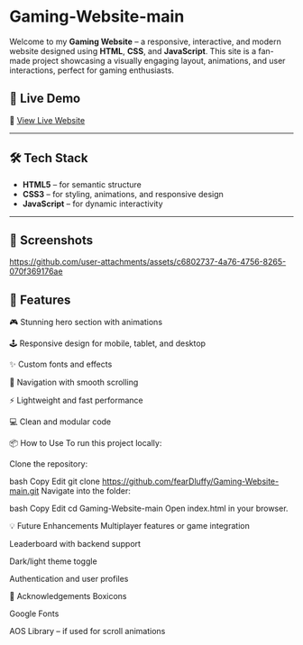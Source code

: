 # Gaming-Website-main

Welcome to my **Gaming Website** – a responsive, interactive, and modern website designed using **HTML**, **CSS**, and **JavaScript**. This site is a fan-made project showcasing a visually engaging layout, animations, and user interactions, perfect for gaming enthusiasts.

## 🚀 Live Demo

🔗 [View Live Website](https://feardluffy.github.io/Gaming-Website-main/)

---

## 🛠️ Tech Stack

- **HTML5** – for semantic structure  
- **CSS3** – for styling, animations, and responsive design  
- **JavaScript** – for dynamic interactivity  

---

## 📸 Screenshots

https://github.com/user-attachments/assets/c6802737-4a76-4756-8265-070f369176ae

## 📁 Features
🎮 Stunning hero section with animations

🕹️ Responsive design for mobile, tablet, and desktop

✨ Custom fonts and effects

🧭 Navigation with smooth scrolling

⚡ Lightweight and fast performance

💻 Clean and modular code

📦 How to Use
To run this project locally:

Clone the repository:

bash
Copy
Edit
git clone https://github.com/fearDluffy/Gaming-Website-main.git
Navigate into the folder:

bash
Copy
Edit
cd Gaming-Website-main
Open index.html in your browser.

💡 Future Enhancements
Multiplayer features or game integration

Leaderboard with backend support

Dark/light theme toggle

Authentication and user profiles

🙌 Acknowledgements
Boxicons

Google Fonts

AOS Library – if used for scroll animations
